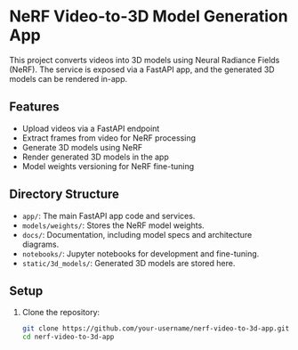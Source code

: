 # NeRF Video-to-3D Model Generation App

This project converts videos into 3D models using Neural Radiance Fields (NeRF). The service is exposed via a FastAPI app, and the generated 3D models can be rendered in-app.

## Features

- Upload videos via a FastAPI endpoint
- Extract frames from video for NeRF processing
- Generate 3D models using NeRF
- Render generated 3D models in the app
- Model weights versioning for NeRF fine-tuning

## Directory Structure

- `app/`: The main FastAPI app code and services.
- `models/weights/`: Stores the NeRF model weights.
- `docs/`: Documentation, including model specs and architecture diagrams.
- `notebooks/`: Jupyter notebooks for development and fine-tuning.
- `static/3d_models/`: Generated 3D models are stored here.

## Setup

1. Clone the repository:
   ```bash
   git clone https://github.com/your-username/nerf-video-to-3d-app.git
   cd nerf-video-to-3d-app
   ```
